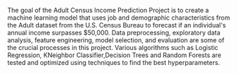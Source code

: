 The goal of the Adult Census Income Prediction Project is to create a machine learning model that uses job and demographic characteristics from the Adult dataset from the U.S. Census Bureau to forecast if an individual's annual income surpasses $50,000. 
Data preprocessing, exploratory data analysis, feature engineering, model selection, and evaluation are some of the crucial processes in this project.
Various algorithms such as Logistic Regression, KNeighbor Classifier,Decision Trees and Random Forests are tested and optimized using techniques to find the best hyperparameters. 
